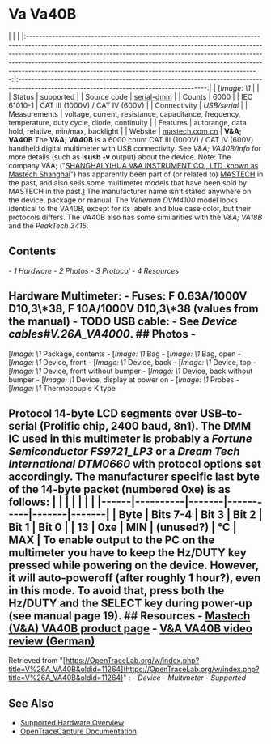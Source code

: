 # Va Va40B
| | | |:-----------------------------------------------------------------------------------------------------------------------------------------------------------------------------------------------------------------------------------------------------------------------------------------------------------------------------------------------------------------------------------------------:|:----------------------------------------------------------------------------------------------------------------------------------------:| | [*Image: \1* | | | Status | supported | | Source code | [serial-dmm](http://github.com/OpenTraceLab/?p=OpenTraceCapture.git;a=tree;f=src/hardware/serial-dmm) | | Counts | 6000 | | IEC 61010-1 | CAT III (1000V) / CAT IV (600V) | | Connectivity | *USB/serial* | | Measurements | voltage, current, resistance, capacitance, frequency, temperature, duty cycle, diode, continuity | | Features | autorange, data hold, relative, min/max, backlight | | Website | [mastech.com.cn](http://www.mastech.com.cn/html/en/products-va40.htm) | **V&A; VA40B** The **V&A; VA40B** is a 6000 count CAT III (1000V) / CAT IV (600V) handheld digital multimeter with USB connectivity. See *V&A; VA40B/Info* for more details (such as **lsusb -v** output) about the device. Note: The company V&A; ("[SHANGHAI YIHUA V&A INSTRUMENT CO., LTD, known as Mastech Shanghai](http://www.mastech.com.cn/html/en/about-us.htm)") has apparently been part of (or related to) [MASTECH](http://www.p-mastech.com) in the past, and also sells some multimeter models that have been sold by MASTECH in the past.[1](http://www.eevblog.com/forum/product-reviews-photos-and-discussion/product-review-dmm-latest-va-mastech-va18b/msg128081/#msg128081) The manufacturer name isn't stated anywhere on the device, package or manual. The *Velleman DVM4100* model looks identical to the VA40B, except for its labels and blue case color, but their protocols differs. The VA40B also has some similarities with the *V&A; VA18B* and the *PeakTech 3415*.
## Contents
\- *1 Hardware* \- *2 Photos* \- *3 Protocol* \- *4 Resources*
## Hardware **Multimeter:** \- **Fuses**: F 0.63A/1000V D10,3\\*38, F 10A/1000V D10,3\\*38 (values from the manual) \- TODO **USB cable:** \- See *Device cables#V.26A_VA4000*. ## Photos \-
[*Image: \1*
Package, contents
\-
[*Image: \1*
Bag
\-
[*Image: \1*
Bag, open
\-
[*Image: \1*
Device, front
\-
[*Image: \1*
Device, back
\-
[*Image: \1*
Device, top
\-
[*Image: \1*
Device, front without bumper
\-
[*Image: \1*
Device, back without bumper
\-
[*Image: \1*
Device, display at power on
\-
[*Image: \1*
Probes
\-
[*Image: \1*
Thermocouple K type
## Protocol 14-byte LCD segments over USB-to-serial (Prolific chip, 2400 baud, 8n1). The DMM IC used in this multimeter is probably a *Fortune Semiconductor FS9721_LP3* or a *Dream Tech International DTM0660* with protocol options set accordingly. The manufacturer specific last byte of the 14-byte packet (numbered 0xe) is as follows: | | | | | | | |------|----------|-------|-----------|-------|-------| | Byte | Bits 7-4 | Bit 3 | Bit 2 | Bit 1 | Bit 0 | | 13 | 0xe | MIN | (unused?) | °C | MAX | To enable output to the PC on the multimeter you have to keep the **Hz/DUTY** key pressed while powering on the device. However, it will auto-poweroff (after roughly 1 hour?), even in this mode. To avoid that, press both the **Hz/DUTY** and the **SELECT** key during power-up (see manual page 19). ## Resources \- [Mastech (V&A) VA40B product page](http://www.mastech.com.cn/html/en/products-va40.htm) \- [V&A VA40B video review (German)](http://www.youtube.com/watch?v=ONv2PlOt3F0)
Retrieved from "[https://OpenTraceLab.org/w/index.php?title=V%26A_VA40B&oldid=11264](https://OpenTraceLab.org/w/index.php?title=V%26A_VA40B&oldid=11264)"
: \- *Device* \- *Multimeter* \- *Supported*
## See Also
- [Supported Hardware Overview](../supported-hardware.md)
- [OpenTraceCapture Documentation](../../opentracecapture/overview.md)
